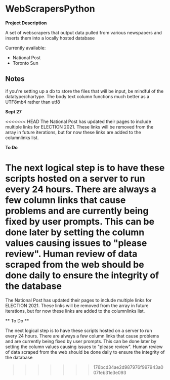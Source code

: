 # WebScrapersPython

**Project Description**

A set of webscrapers that output data pulled from various newspaoers and inserts them into a locally hosted database

Currently available:

- National Post
- Toronto Sun


## Notes 

if you're setting up a db to store the files that will be input, be mindful of the datatype/chartype. The body text column functions much better as a UTF8mb4 rather than utf8

**Sept 27**

<<<<<<< HEAD
The National Post has updated their pages to include multiple links for ELECTION 2021. These links will be removed from the array in future iterations, but for now these links are added to the columnlinks list.

**To Do**

The next logical step is to have these scripts hosted on a server to run every 24 hours. There are always a few column links that cause problems and are currently being fixed by user prompts. This can be done later by setting the column values causing issues to "please review". Human review of data scraped from the web should be done daily to ensure the integrity of the database
=======
The National Post has updated their pages to include multiple links for ELECTION 2021. These links will be removed from the array in future iterations, but for now these links are added to the columnlinks list. 

** To Do **

The next logical step is to have these scripts hosted on a server to run every 24 hours. 
There are always a few column links that cause problems and are currently being fixed by user prompts. This can be done later by setting the column values causing issues to "please review". Human review of data scraped from the web should be done daily to ensure the integrity of the database
>>>>>>> 176bcd34ae2d987976f997943a007feb31e3e093
